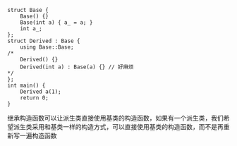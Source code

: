 ```
struct Base {
    Base() {}
    Base(int a) { a_ = a; }
    int a_;
};
struct Derived : Base {
    using Base::Base;
/*
    Derived() {}
    Derived(int a) : Base(a) {} // 好麻烦
*/
};
int main() {
    Derived a(1);
    return 0;
}
```
继承构造函数可以让派生类直接使用基类的构造函数，如果有一个派生类，我们希望派生类采用和基类一样的构造方式，可以直接使用基类的构造函数，而不是再重新写一遍构造函数